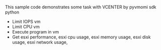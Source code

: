 This sample code demonstrates some task with VCENTER by  pyvmomi sdk python
- Limit IOPS vm
- Limit CPU vm
- Execute program in vm
- Get esxi performance, esxi cpu usage, esxi memory usage, esxi disk usage, esxi network usage, 



